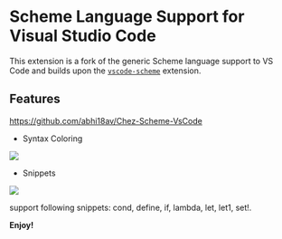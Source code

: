 # Scheme Language Support for Visual Studio Code

This extension is a fork of the generic Scheme language support to VS Code and builds upon the [`vscode-scheme`](https://github.com/sjhuangx/vscode-scheme) extension.

## Features

https://github.com/abhi18av/Chez-Scheme-VsCode

- Syntax Coloring

![](https://raw.githubusercontent.com/abhi18av/Chez-Scheme-VsCode/master/images/syntax.png)

- Snippets

![](https://raw.githubusercontent.com/abhi18av/Chez-Scheme-VsCode/master/images/snippets.gif)

support following snippets: cond, define, if, lambda, let, let1, set!.

**Enjoy!**

